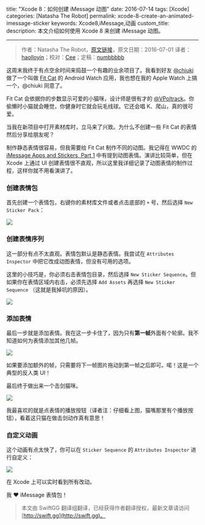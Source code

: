 title: "Xcode 8：如何创建 iMessage 动图"
date: 2016-07-14
tags: [Xcode]
categories: [Natasha The Robot]
permalink: xcode-8-create-an-animated-imessage-sticker
keywords: Xcode8,iMessage,动画
custom_title: 
description: 本文介绍如何使用 Xcode 8 来创建 iMessage 动图。

---
> 作者：Natasha The Robot，[原文链接](https://www.natashatherobot.com/xcode-8-create-an-animated-imessage-sticker/)，原文日期：2016-07-01
> 译者：[haolloyin](https://github.com/haolloyin)；校对：[Cee](https://github.com/Cee)；定稿：[numbbbbb](http://numbbbbb.com/)
  







<!--此处开始正文-->

这周末我终于有点空余时间来捣鼓一个有趣的业余项目了。我看到好友 [@chiuki](https://twitter.com/chiuki) 做了一个叫做 [Fit Cat](https://play.google.com/store/apps/details?id=com.sqisland.fitcat&hl=en) 的 Android Watch 应用，我也想在我的 Apple Watch 上搞一个，@chiuki 同意了。

Fit Cat 会依据你的步数显示可爱的小猫咪，设计师是很有才的 [@VPoltrack](https://twitter.com/VPoltrack)。你偷懒时小猫就会睡觉，你健身时它就会玩毛线球。它还会唱 K、爬山，真的很可爱。

当我在新项目中打开素材库时，立马来了兴致。为什么不创建一些 Fit Cat 的表情然后分享给朋友呢？

<!--more-->

制作静态表情很容易，但我需要给 Fit Cat 制作不同的动图。我记得在 WWDC 的 [iMessage Apps and Stickers, Part 1](https://developer.apple.com/videos/play/wwdc2016/204/) 中有提到动图表情。演讲比较简单，但在 Xcode 上通过 UI 创建表情很不直观，所以这里我详细记录了动图表情的制作过程，这样你就不用看演讲了。

### 创建表情包

首先创建一个表情包，右键你的素材库文件或者点击底部的 `+` 号，然后选择 `New Sticker Pack`：

![](https://www.natashatherobot.com/wp-content/uploads/Screen_Shot_2016-07-01_at_11_20_15_AM-768x930.png)

### 创建表情序列

这一部分有点不太直观。表情包默认是静态表情。我尝试在 `Attributes Inspector` 中把它改成动图表情，但没有可用的选项。

这里的小技巧是，你必须右击表情包目录，然后选择 `New Sticker Sequence`。但如果你在表情区域内右击，必须先选择 `Add Assets` 再选择 `New Sticker Sequence` （这就是我掉坑的原因）。

![](https://www.natashatherobot.com/wp-content/uploads/Screen-Shot-2016-07-01-at-11.31.21-AM-246x300.png)

### 添加表情

最后一步就是添加表情。我在这一步卡住了，因为只有**第一帧**外面有个轮廓。我不知道如何为表情添加其他几帧。

![](https://www.natashatherobot.com/wp-content/uploads/Screen_Shot_2016-07-01_at_11_37_06_AM-768x610.png)

如果要添加额外的帧，只需要将下一帧图片拖动到第一帧之后即可。喏！这是一个典型的反人类 UI！

最后终于做出来一个击剑猫咪。

![](https://www.natashatherobot.com/wp-content/uploads/Screen-Shot-2016-07-01-at-11.40.35-AM-768x655.png)

我最喜欢的就是点表情的播放按钮（译者注：仔细看上图，猫嘴那里有个播放按钮），看着这只猫在做击剑动作真有意思！

### 自定义动画

这个动画有点太快了，你可以在 `Sticker Sequence` 的 `Attributes Inspector` 进行自定义：

![](https://www.natashatherobot.com/wp-content/uploads/Assets_xcassets-768x496.png)

在 Xcode 上可以实时看到所有改动。

我 ❤ iMessage 表情包！
> 本文由 SwiftGG 翻译组翻译，已经获得作者翻译授权，最新文章请访问 [http://swift.gg](http://swift.gg)。